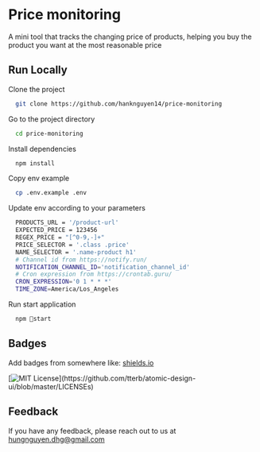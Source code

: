 
# Price monitoring

A mini tool that tracks the changing price of products, helping you buy the product you want at the most reasonable price

## Run Locally

Clone the project

```bash
  git clone https://github.com/hanknguyen14/price-monitoring
```

Go to the project directory

```bash
  cd price-monitoring
```

Install dependencies

```bash
  npm install
```

Copy env example

```bash
  cp .env.example .env
```

Update env according to your parameters

```bash
  PRODUCTS_URL = '/product-url'
  EXPECTED_PRICE = 123456
  REGEX_PRICE = "[^0-9,-]+"
  PRICE_SELECTOR = '.class .price'
  NAME_SELECTOR = '.name-product h1'
  # Channel id from https://notify.run/
  NOTIFICATION_CHANNEL_ID='notification_channel_id'
  # Cron expression from https://crontab.guru/
  CRON_EXPRESSION='0 1 * * *'
  TIME_ZONE=America/Los_Angeles
```

Run start application

```bash
  npm start
```

## Badges

Add badges from somewhere like: [shields.io](https://shields.io/)

[![MIT License](https://img.shields.io/apm/l/atomic-design-ui.svg?)](https://github.com/tterb/atomic-design-ui/blob/master/LICENSEs)

## Feedback

If you have any feedback, please reach out to us at hungnguyen.dhg@gmail.com
